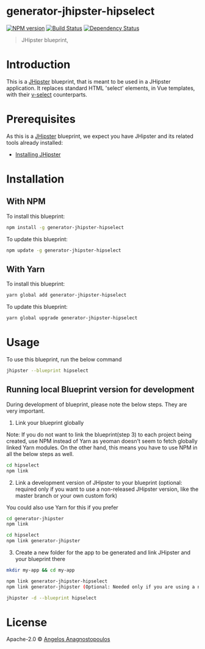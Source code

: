 # generator-jhipster-hipselect
[![NPM version][npm-image]][npm-url] [![Build Status][travis-image]][travis-url] [![Dependency Status][daviddm-image]][daviddm-url]
> JHipster blueprint, 

# Introduction

This is a [JHipster](https://www.jhipster.tech/) blueprint, that is meant to be used in a JHipster application. 
It replaces standard HTML 'select' elements, in Vue templates, with their [v-select](https://vue-select.org/) counterparts. 

# Prerequisites

As this is a [JHipster](https://www.jhipster.tech/) blueprint, we expect you have JHipster and its related tools already installed:

- [Installing JHipster](https://www.jhipster.tech/installation/)

# Installation

## With NPM

To install this blueprint:

```bash
npm install -g generator-jhipster-hipselect
```

To update this blueprint:

```bash
npm update -g generator-jhipster-hipselect
```

## With Yarn

To install this blueprint:

```bash
yarn global add generator-jhipster-hipselect
```

To update this blueprint:

```bash
yarn global upgrade generator-jhipster-hipselect
```

# Usage

To use this blueprint, run the below command

```bash
jhipster --blueprint hipselect
```


## Running local Blueprint version for development

During development of blueprint, please note the below steps. They are very important.

1. Link your blueprint globally 

Note: If you do not want to link the blueprint(step 3) to each project being created, use NPM instead of Yarn as yeoman doesn't seem to fetch globally linked Yarn modules. On the other hand, this means you have to use NPM in all the below steps as well.

```bash
cd hipselect
npm link
```

2. Link a development version of JHipster to your blueprint (optional: required only if you want to use a non-released JHipster version, like the master branch or your own custom fork)

You could also use Yarn for this if you prefer

```bash
cd generator-jhipster
npm link

cd hipselect
npm link generator-jhipster
```

3. Create a new folder for the app to be generated and link JHipster and your blueprint there

```bash
mkdir my-app && cd my-app

npm link generator-jhipster-hipselect
npm link generator-jhipster (Optional: Needed only if you are using a non-released JHipster version)

jhipster -d --blueprint hipselect

```

# License

Apache-2.0 © [Angelos Anagnostopoulos](https://anagnostic.org)


[npm-image]: https://img.shields.io/npm/v/generator-jhipster-hipselect.svg
[npm-url]: https://npmjs.org/package/generator-jhipster-hipselect
[travis-image]: https://travis-ci.org/el95149/generator-jhipster-hipselect.svg?branch=master
[travis-url]: https://travis-ci.org/el95149/generator-jhipster-hipselect
[daviddm-image]: https://david-dm.org/el95149/generator-jhipster-hipselect.svg?theme=shields.io
[daviddm-url]: https://david-dm.org/el95149/generator-jhipster-hipselect
